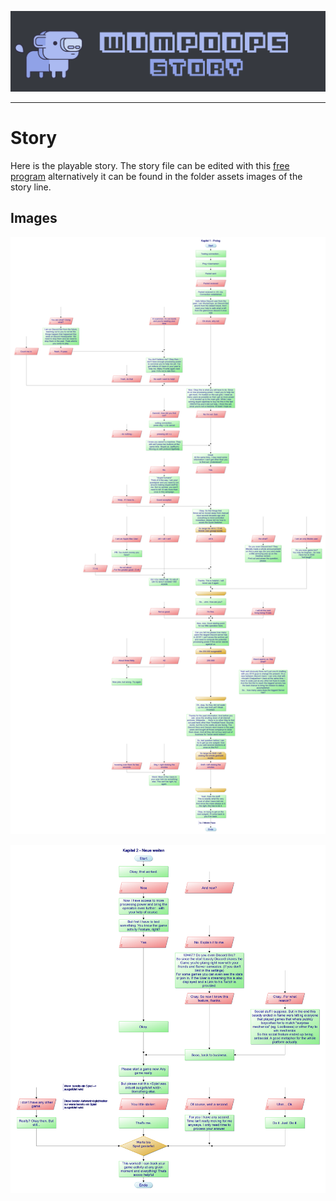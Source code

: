 ![Story](assets/wumpoops_banner_story.png)

<hr />

# Story
Here is the playable story. The story file can be edited with this [free program](https://www.heise.de/download/product/papdesigner-51889) alternatively it can be found in the folder assets images of the story line.

## Images

![Chapter 1](assets/Chapter_1_Prolog.png)

![Chapter 2](assets/Chapter_2_New_ways.png)
